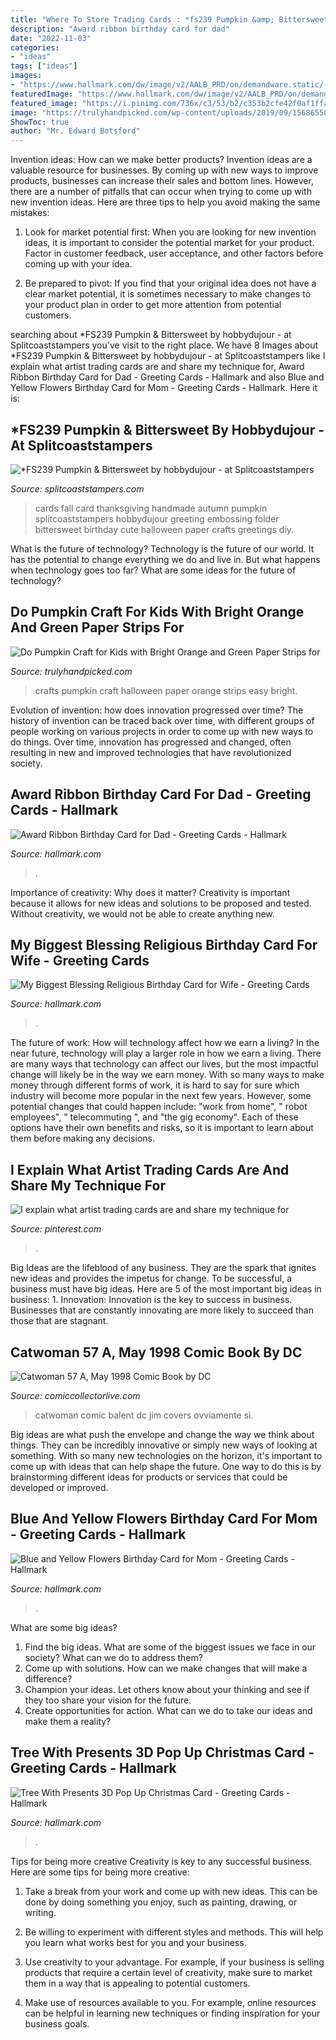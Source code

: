 ```yaml
---
title: "Where To Store Trading Cards : *fs239 Pumpkin &amp; Bittersweet By Hobbydujour"
description: "Award ribbon birthday card for dad"
date: "2022-11-03"
categories:
- "ideas"
tags: ["ideas"]
images:
- "https://www.hallmark.com/dw/image/v2/AALB_PRD/on/demandware.static/-/Sites-hallmark-master/default/dw5bcb7780/images/finished-goods/Tree-With-Presents-3D-Pop-Christmas-Card_1299IXC7371_03.jpg?sw=1920"
featuredImage: "https://www.hallmark.com/dw/image/v2/AALB_PRD/on/demandware.static/-/Sites-hallmark-master/default/dw5bcb7780/images/finished-goods/Tree-With-Presents-3D-Pop-Christmas-Card_1299IXC7371_03.jpg?sw=1920"
featured_image: "https://i.pinimg.com/736x/c3/53/b2/c353b2cfe42f0af1ffa6d8c00f1fdaea.jpg"
image: "https://trulyhandpicked.com/wp-content/uploads/2019/09/1568655093lyihuadrnkptedc.jpg"
ShowToc: true
author: "Mr. Edward Botsford"
---
```



Invention ideas: How can we make better products?
Invention ideas are a valuable resource for businesses. By coming up with new ways to improve products, businesses can increase their sales and bottom lines. However, there are a number of pitfalls that can occur when trying to come up with new invention ideas. Here are three tips to help you avoid making the same mistakes:
1. Look for market potential first: When you are looking for new invention ideas, it is important to consider the potential market for your product. Factor in customer feedback, user acceptance, and other factors before coming up with your idea.

2. Be prepared to pivot: If you find that your original idea does not have a clear market potential, it is sometimes necessary to make changes to your product plan in order to get more attention from potential customers.

	

		
searching about *FS239 Pumpkin &amp; Bittersweet by hobbydujour - at Splitcoaststampers you've visit to the right place. We have 8 Images about *FS239 Pumpkin &amp; Bittersweet by hobbydujour - at Splitcoaststampers like I explain what artist trading cards are and share my technique for, Award Ribbon Birthday Card for Dad - Greeting Cards - Hallmark and also Blue and Yellow Flowers Birthday Card for Mom - Greeting Cards - Hallmark. Here it is:
		
    
## *FS239 Pumpkin &amp; Bittersweet By Hobbydujour - At Splitcoaststampers

<img loading=lazy src="http://images.splitcoaststampers.com/data/gallery/500/2011/09/04/100_3540_by_hobbydujour.jpg" onerror="this.onerror=null;this.src='https://tse3.mm.bing.net/th?id=OIP.IZe0hzHpUO-B5DngTFPgGgAAAA&amp;pid=15.1';" alt="*FS239 Pumpkin &amp; Bittersweet by hobbydujour - at Splitcoaststampers">

_Source: splitcoaststampers.com_

>cards fall card thanksgiving handmade autumn pumpkin splitcoaststampers hobbydujour greeting embossing folder bittersweet birthday cute halloween paper crafts greetings diy. 

	

What is the future of technology?
Technology is the future of our world. It has the potential to change everything we do and live in. But what happens when technology goes too far? What are some ideas for the future of technology?

    
## Do Pumpkin Craft For Kids With Bright Orange And Green Paper Strips For

<img loading=lazy src="https://trulyhandpicked.com/wp-content/uploads/2019/09/1568655093lyihuadrnkptedc.jpg" onerror="this.onerror=null;this.src='https://tse2.mm.bing.net/th?id=OIP.mLkTMSbRGJS48FIphc62owHaHa&amp;pid=15.1';" alt="Do Pumpkin Craft for Kids with Bright Orange and Green Paper Strips for">

_Source: trulyhandpicked.com_

>crafts pumpkin craft halloween paper orange strips easy bright. 

	

Evolution of invention: how does innovation progressed over time?
The history of invention can be traced back over time, with different groups of people working on various projects in order to come up with new ways to do things. Over time, innovation has progressed and changed, often resulting in new and improved technologies that have revolutionized society.

    
## Award Ribbon Birthday Card For Dad - Greeting Cards - Hallmark

<img loading=lazy src="https://www.hallmark.com/dw/image/v2/AALB_PRD/on/demandware.static/-/Sites-hallmark-master/default/dw360ff9b3/images/finished-goods/Award-Ribbon-Birthday-Card-for-Dad-root-239LGH1127_PV.1.LGH1127.jpg_Source_Image.jpg" onerror="this.onerror=null;this.src='https://tse1.mm.bing.net/th?id=OIP.Dpz0k7RwhYbV2yXp-TolIgHaKz&amp;pid=15.1';" alt="Award Ribbon Birthday Card for Dad - Greeting Cards - Hallmark">

_Source: hallmark.com_

>. 

	

Importance of creativity: Why does it matter?
Creativity is important because it allows for new ideas and solutions to be proposed and tested. Without creativity, we would not be able to create anything new.

    
## My Biggest Blessing Religious Birthday Card For Wife - Greeting Cards

<img loading=lazy src="https://www.hallmark.com/dw/image/v2/AALB_PRD/on/demandware.static/-/Sites-hallmark-master/default/dw498ec8f2/images/finished-goods/Biggest-Blessing-Religious-Birthday-Card_399MHB1764_03.jpg?sw=1200&amp;sh=1200&amp;sm=fit" onerror="this.onerror=null;this.src='https://tse3.mm.bing.net/th?id=OIP.dlzemetySM6IPmQWjX69NAHaHa&amp;pid=15.1';" alt="My Biggest Blessing Religious Birthday Card for Wife - Greeting Cards">

_Source: hallmark.com_

>. 

	

The future of work: How will technology affect how we earn a living?
In the near future, technology will play a larger role in how we earn a living. There are many ways that technology can affect our lives, but the most impactful change will likely be in the way we earn money. With so many ways to make money through different forms of work, it is hard to say for sure which industry will become more popular in the next few years. However, some potential changes that could happen include: 
"work from home", " robot employees", " telecommuting ", and "the gig economy". Each of these options have their own benefits and risks, so it is important to learn about them before making any decisions.

    
## I Explain What Artist Trading Cards Are And Share My Technique For

<img loading=lazy src="https://i.pinimg.com/736x/c3/53/b2/c353b2cfe42f0af1ffa6d8c00f1fdaea.jpg" onerror="this.onerror=null;this.src='https://tse4.mm.bing.net/th?id=OIP._498ZVTQF19CnTQYvphn4gHaKG&amp;pid=15.1';" alt="I explain what artist trading cards are and share my technique for">

_Source: pinterest.com_

>. 

	

Big Ideas are the lifeblood of any business. They are the spark that ignites new ideas and provides the impetus for change. To be successful, a business must have big ideas. Here are 5 of the most important big ideas in business: 1. Innovation: Innovation is the key to success in business. Businesses that are constantly innovating are more likely to succeed than those that are stagnant. 
    
## Catwoman 57 A, May 1998 Comic Book By DC

<img loading=lazy src="http://images.comiccollectorlive.com/covers/33a/33af9d8a-8b08-4318-b3df-f0ea02c918b6_tn.jpg" onerror="this.onerror=null;this.src='https://tse2.mm.bing.net/th?id=OIP.X0NVcaA07lDdJmTvLBdj0gAAAA&amp;pid=15.1';" alt="Catwoman 57 A, May 1998 Comic Book by DC">

_Source: comiccollectorlive.com_

>catwoman comic balent dc jim covers ovviamente sì. 

	

Big ideas are what push the envelope and change the way we think about things. They can be incredibly innovative or simply new ways of looking at something. With so many new technologies on the horizon, it's important to come up with ideas that can help shape the future. One way to do this is by brainstorming different ideas for products or services that could be developed or improved.

    
## Blue And Yellow Flowers Birthday Card For Mom - Greeting Cards - Hallmark

<img loading=lazy src="https://www.hallmark.com/dw/image/v2/AALB_PRD/on/demandware.static/-/Sites-hallmark-master/default/dw1cf4716f/images/finished-goods/Blue-and-Yellow-Flowers-Birthday-Card-for-Mom-root-389LGE2002_PV.1.LGE2002.jpg_Source_Image.jpg" onerror="this.onerror=null;this.src='https://tse2.mm.bing.net/th?id=OIP.S-hkIOxMQLenIsva15KxIwHaKz&amp;pid=15.1';" alt="Blue and Yellow Flowers Birthday Card for Mom - Greeting Cards - Hallmark">

_Source: hallmark.com_

>. 

	

What are some big ideas?
1. Find the big ideas. What are some of the biggest issues we face in our society? What can we do to address them?
2. Come up with solutions. How can we make changes that will make a difference?
3. Champion your ideas. Let others know about your thinking and see if they too share your vision for the future.
4. Create opportunities for action. What can we do to take our ideas and make them a reality?

    
## Tree With Presents 3D Pop Up Christmas Card - Greeting Cards - Hallmark

<img loading=lazy src="https://www.hallmark.com/dw/image/v2/AALB_PRD/on/demandware.static/-/Sites-hallmark-master/default/dw5bcb7780/images/finished-goods/Tree-With-Presents-3D-Pop-Christmas-Card_1299IXC7371_03.jpg?sw=1920" onerror="this.onerror=null;this.src='https://tse4.mm.bing.net/th?id=OIP._XCH_79YHRFy0xuPUFCozwHaHa&amp;pid=15.1';" alt="Tree With Presents 3D Pop Up Christmas Card - Greeting Cards - Hallmark">

_Source: hallmark.com_

>. 

	

Tips for being more creative
Creativity is key to any successful business. Here are some tips for being more creative:
1. Take a break from your work and come up with new ideas. This can be done by doing something you enjoy, such as painting, drawing, or writing.

2. Be willing to experiment with different styles and methods. This will help you learn what works best for you and your business.

3. Use creativity to your advantage. For example, if your business is selling products that require a certain level of creativity, make sure to market them in a way that is appealing to potential customers.

4. Make use of resources available to you. For example, online resources can be helpful in learning new techniques or finding inspiration for your business goals.


